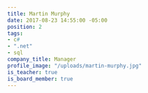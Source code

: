 ```yaml
---
title: Martin Murphy
date: 2017-08-23 14:55:00 -05:00
position: 2
tags:
- c#
- ".net"
- sql
company_title: Manager
profile_image: "/uploads/martin-murphy.jpg"
is_teacher: true
is_board_member: true
---
```


